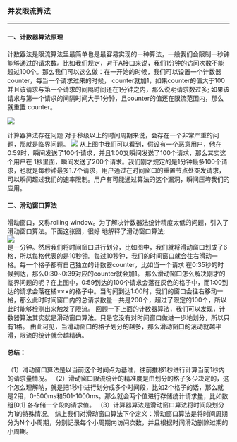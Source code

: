 ### 并发限流算法
---
#### 一、计数器算法原理
计数器法是限流算法里最简单也是最容易实现的一种算法，一般我们会限制一秒钟能够通过的请求数。比如我们规定，对于A接口来说，我们1分钟的访问次数不能超过100个。那么我们可以这么做：在一开始的时候，我们可以设置一个计数器counter，每当一个请求过来的时候， counter就加1，如果counter的值大于100并且该请求与第一个请求的间隔时间还在1分钟之内，那么说明请求数过多; 如果该请求与第一个请求的间隔时间大于1分钟，且counter的值还在限流范围内，那么就重置 counter。


![](https://mmbiz.qpic.cn/mmbiz_png/P13HW4Fm1HWODEMe6rcCOGAfDUofiapPIZ4gcyqTsykU4dnv5cDZAYNeY81VBLlzG7vZshhq4CcNfL7aPTUK8Xg/640?wx_fmt=png&tp=webp&wxfrom=5&wx_lazy=1&wx_co=1)

计算器算法存在问题
对于秒级以上的时间周期来说，会存在一个非常严重的问题，那就是临界问题。
![](https://mmbiz.qpic.cn/mmbiz_png/P13HW4Fm1HWODEMe6rcCOGAfDUofiapPIZ4gcyqTsykU4dnv5cDZAYNeY81VBLlzG7vZshhq4CcNfL7aPTUK8Xg/640?wx_fmt=png&tp=webp&wxfrom=5&wx_lazy=1&wx_co=1)
从上图中我们可以看到，假设有一个恶意用户，他在0:59时，瞬间发送了100个请求，并且1:00又瞬间发送了100个请求，那么其实这个用户在 1秒里面，瞬间发送了200个请求。我们刚才规定的是1分钟最多100个请求，也就是每秒钟最多1.7个请求，用户通过在时间窗口的重置节点处突发请求， 可以瞬间超过我们的速率限制。用户有可能通过算法的这个漏洞，瞬间压垮我们的应用。
 
####  二、滑动窗口算法
滑动窗口，又称rolling window。为了解决计数器法统计精度太低的问题，引入了滑动窗口算法。下面这张图，很好 地解释了滑动窗口算法:  
![](https://mmbiz.qpic.cn/mmbiz_png/P13HW4Fm1HWODEMe6rcCOGAfDUofiapPIicttfrg2QL1urruW9nayZCfvhfudBZ1vqDziabe3ej7IvHfhumib0ER2w/640?wx_fmt=png&tp=webp&wxfrom=5&wx_lazy=1&wx_co=1)  
是一分钟。然后我们将时间窗口进行划分，比如图中，我们就将滑动窗口划成了6格，所以每格代表的是10秒钟。每过10秒钟，我们的时间窗口就会往右滑动一格。每一个格子都有自己独立的计数器counter，比如当一个请求 在0:35秒的时候到达，那么0:30~0:39对应的counter就会加1。
那么滑动窗口怎么解决刚才的临界问题的呢？在上图中，0:59到达的100个请求会落在灰色的格子中，而1:00到达的请求会落在橘×××的格子中。当时间到达1:00时，我们的窗口会往右移动一格，那么此时时间窗口内的总请求数量一共是200个，超过了限定的100个，所以此时能够检测出来触发了限流。
回顾一下上面的计数器算法，我们可以发现，计数器算法其实就是滑动窗口算法。只是它没有对时间窗口做进一步地划分，所以只有1格。
由此可见，当滑动窗口的格子划分的越多，那么滑动窗口的滚动就越平滑，限流的统计就会越精确。


#### 总结：

（1）滑动窗口算法是以当前这个时间点为基准，往前推移1秒进行计算当前1秒内的请求量情况。
（2）滑动窗口限流统计的精准度是由划分的格子多少决定的，这个怎么理解呐，就是把1秒中进行划分成多个时间段，比如2个格子的话，那么就是2段，0-500ms和501-1000ms。那么就会两个值进行存储统计请求量，比如数组[0,1] 各存储一个段的请求值。
（3）计算器算法是滑动窗口算法将时间段划分为1的特殊情况。
    综上我们对滑动窗口算法下个定义：滑动窗口算法是将时间周期分为N个小周期，分别记录每个小周期内访问次数，并且根据时间滑动删除过期的小周期。
       